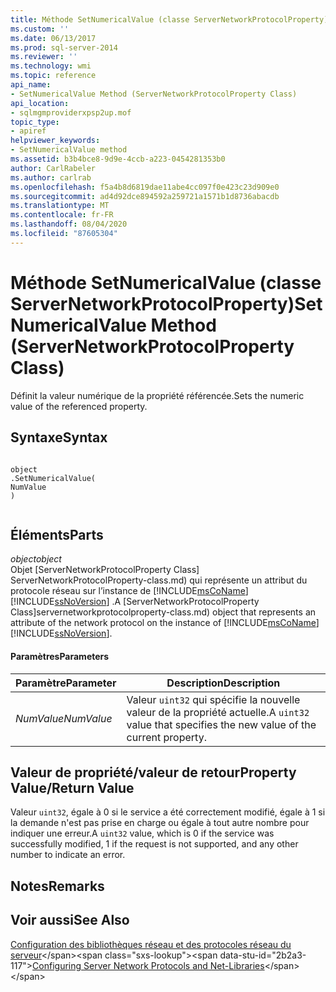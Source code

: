 ```yaml
---
title: Méthode SetNumericalValue (classe ServerNetworkProtocolProperty) | Microsoft Docs
ms.custom: ''
ms.date: 06/13/2017
ms.prod: sql-server-2014
ms.reviewer: ''
ms.technology: wmi
ms.topic: reference
api_name:
- SetNumericalValue Method (ServerNetworkProtocolProperty Class)
api_location:
- sqlmgmproviderxpsp2up.mof
topic_type:
- apiref
helpviewer_keywords:
- SetNumericalValue method
ms.assetid: b3b4bce8-9d9e-4ccb-a223-0454281353b0
author: CarlRabeler
ms.author: carlrab
ms.openlocfilehash: f5a4b8d6819dae11abe4cc097f0e423c23d909e0
ms.sourcegitcommit: ad4d92dce894592a259721a1571b1d8736abacdb
ms.translationtype: MT
ms.contentlocale: fr-FR
ms.lasthandoff: 08/04/2020
ms.locfileid: "87605304"
---
```

# <a name="setnumericalvalue-method-servernetworkprotocolproperty-class"></a><span data-ttu-id="2b2a3-102">Méthode SetNumericalValue (classe ServerNetworkProtocolProperty)</span><span class="sxs-lookup"><span data-stu-id="2b2a3-102">SetNumericalValue Method (ServerNetworkProtocolProperty Class)</span></span>
  <span data-ttu-id="2b2a3-103">Définit la valeur numérique de la propriété référencée.</span><span class="sxs-lookup"><span data-stu-id="2b2a3-103">Sets the numeric value of the referenced property.</span></span>  
  
## <a name="syntax"></a><span data-ttu-id="2b2a3-104">Syntaxe</span><span class="sxs-lookup"><span data-stu-id="2b2a3-104">Syntax</span></span>  
  
```  
  
object  
.SetNumericalValue(  
NumValue  
)  
  
```  
  
## <a name="parts"></a><span data-ttu-id="2b2a3-105">Éléments</span><span class="sxs-lookup"><span data-stu-id="2b2a3-105">Parts</span></span>  
 <span data-ttu-id="2b2a3-106">*object*</span><span class="sxs-lookup"><span data-stu-id="2b2a3-106">*object*</span></span>  
 <span data-ttu-id="2b2a3-107">Objet [ServerNetworkProtocolProperty Class] ServerNetworkProtocolProperty-class.md) qui représente un attribut du protocole réseau sur l’instance de [!INCLUDE[msCoName](../../../includes/msconame-md.md)] [!INCLUDE[ssNoVersion](../../../includes/ssnoversion-md.md)] .</span><span class="sxs-lookup"><span data-stu-id="2b2a3-107">A [ServerNetworkProtocolProperty Class]servernetworkprotocolproperty-class.md) object that represents an attribute of the network protocol on the instance of [!INCLUDE[msCoName](../../../includes/msconame-md.md)] [!INCLUDE[ssNoVersion](../../../includes/ssnoversion-md.md)].</span></span>  
  
#### <a name="parameters"></a><span data-ttu-id="2b2a3-108">Paramètres</span><span class="sxs-lookup"><span data-stu-id="2b2a3-108">Parameters</span></span>  
  
|<span data-ttu-id="2b2a3-109">Paramètre</span><span class="sxs-lookup"><span data-stu-id="2b2a3-109">Parameter</span></span>|<span data-ttu-id="2b2a3-110">Description</span><span class="sxs-lookup"><span data-stu-id="2b2a3-110">Description</span></span>|  
|---------------|-----------------|  
|<span data-ttu-id="2b2a3-111">*NumValue*</span><span class="sxs-lookup"><span data-stu-id="2b2a3-111">*NumValue*</span></span>|<span data-ttu-id="2b2a3-112">Valeur `uint32` qui spécifie la nouvelle valeur de la propriété actuelle.</span><span class="sxs-lookup"><span data-stu-id="2b2a3-112">A `uint32` value that specifies the new value of the current property.</span></span>|  
  
## <a name="property-valuereturn-value"></a><span data-ttu-id="2b2a3-113">Valeur de propriété/valeur de retour</span><span class="sxs-lookup"><span data-stu-id="2b2a3-113">Property Value/Return Value</span></span>  
 <span data-ttu-id="2b2a3-114">Valeur `uint32`, égale à 0 si le service a été correctement modifié, égale à 1 si la demande n'est pas prise en charge ou égale à tout autre nombre pour indiquer une erreur.</span><span class="sxs-lookup"><span data-stu-id="2b2a3-114">A `uint32` value, which is 0 if the service was successfully modified, 1 if the request is not supported, and any other number to indicate an error.</span></span>  
  
## <a name="remarks"></a><span data-ttu-id="2b2a3-115">Notes</span><span class="sxs-lookup"><span data-stu-id="2b2a3-115">Remarks</span></span>  
  
## <a name="see-also"></a><span data-ttu-id="2b2a3-116">Voir aussi</span><span class="sxs-lookup"><span data-stu-id="2b2a3-116">See Also</span></span>  
 <span data-ttu-id="2b2a3-117">[Configuration des bibliothèques réseau et des protocoles réseau du serveur](https://msdn.microsoft.com/library/ms177485\(v=sql.100\).aspx)</span><span class="sxs-lookup"><span data-stu-id="2b2a3-117">[Configuring Server Network Protocols and Net-Libraries](https://msdn.microsoft.com/library/ms177485\(v=sql.100\).aspx)</span></span>  
  
  
